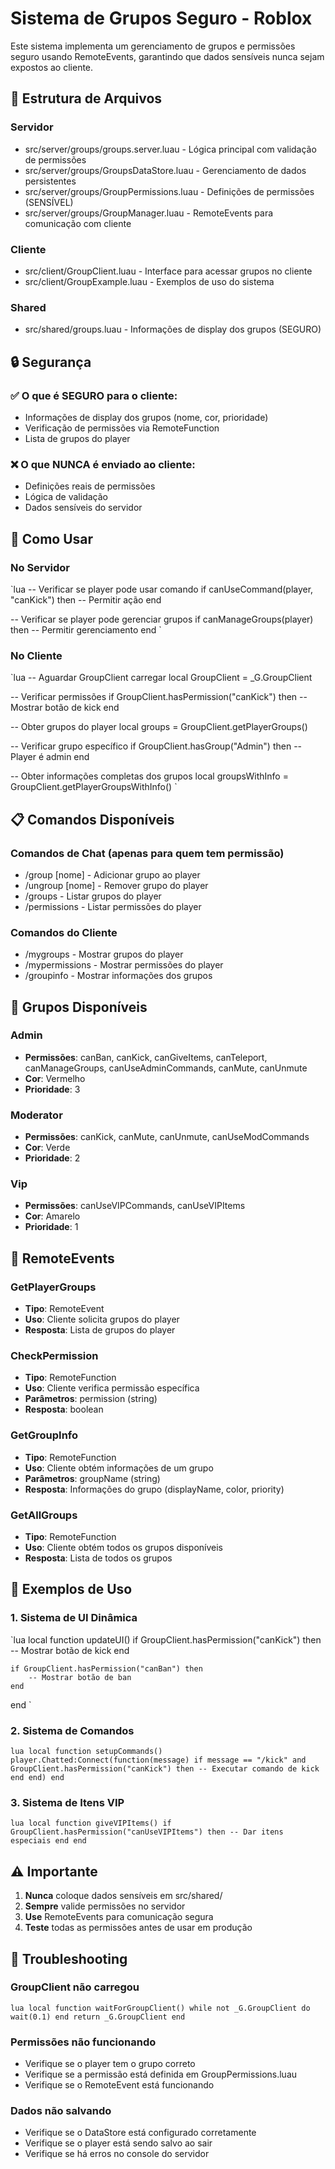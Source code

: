 # Sistema de Grupos Seguro - Roblox

Este sistema implementa um gerenciamento de grupos e permissões seguro usando RemoteEvents, garantindo que dados sensíveis nunca sejam expostos ao cliente.

## 📁 Estrutura de Arquivos

### Servidor
- src/server/groups/groups.server.luau - Lógica principal com validação de permissões
- src/server/groups/GroupsDataStore.luau - Gerenciamento de dados persistentes
- src/server/groups/GroupPermissions.luau - Definições de permissões (SENSÍVEL)
- src/server/groups/GroupManager.luau - RemoteEvents para comunicação com cliente

### Cliente
- src/client/GroupClient.luau - Interface para acessar grupos no cliente
- src/client/GroupExample.luau - Exemplos de uso do sistema

### Shared
- src/shared/groups.luau - Informações de display dos grupos (SEGURO)

## 🔒 Segurança

### ✅ O que é SEGURO para o cliente:
- Informações de display dos grupos (nome, cor, prioridade)
- Verificação de permissões via RemoteFunction
- Lista de grupos do player

### ❌ O que NUNCA é enviado ao cliente:
- Definições reais de permissões
- Lógica de validação
- Dados sensíveis do servidor

## 🚀 Como Usar

### No Servidor

`lua
-- Verificar se player pode usar comando
if canUseCommand(player, "canKick") then
    -- Permitir ação
end

-- Verificar se player pode gerenciar grupos
if canManageGroups(player) then
    -- Permitir gerenciamento
end
`

### No Cliente

`lua
-- Aguardar GroupClient carregar
local GroupClient = _G.GroupClient

-- Verificar permissões
if GroupClient.hasPermission("canKick") then
    -- Mostrar botão de kick
end

-- Obter grupos do player
local groups = GroupClient.getPlayerGroups()

-- Verificar grupo específico
if GroupClient.hasGroup("Admin") then
    -- Player é admin
end

-- Obter informações completas dos grupos
local groupsWithInfo = GroupClient.getPlayerGroupsWithInfo()
`

## 📋 Comandos Disponíveis

### Comandos de Chat (apenas para quem tem permissão)
- /group [nome] - Adicionar grupo ao player
- /ungroup [nome] - Remover grupo do player
- /groups - Listar grupos do player
- /permissions - Listar permissões do player

### Comandos do Cliente
- /mygroups - Mostrar grupos do player
- /mypermissions - Mostrar permissões do player
- /groupinfo - Mostrar informações dos grupos

## 🎯 Grupos Disponíveis

### Admin
- **Permissões**: canBan, canKick, canGiveItems, canTeleport, canManageGroups, canUseAdminCommands, canMute, canUnmute
- **Cor**: Vermelho
- **Prioridade**: 3

### Moderator
- **Permissões**: canKick, canMute, canUnmute, canUseModCommands
- **Cor**: Verde
- **Prioridade**: 2

### Vip
- **Permissões**: canUseVIPCommands, canUseVIPItems
- **Cor**: Amarelo
- **Prioridade**: 1

## 🔧 RemoteEvents

### GetPlayerGroups
- **Tipo**: RemoteEvent
- **Uso**: Cliente solicita grupos do player
- **Resposta**: Lista de grupos do player

### CheckPermission
- **Tipo**: RemoteFunction
- **Uso**: Cliente verifica permissão específica
- **Parâmetros**: permission (string)
- **Resposta**: boolean

### GetGroupInfo
- **Tipo**: RemoteFunction
- **Uso**: Cliente obtém informações de um grupo
- **Parâmetros**: groupName (string)
- **Resposta**: Informações do grupo (displayName, color, priority)

### GetAllGroups
- **Tipo**: RemoteFunction
- **Uso**: Cliente obtém todos os grupos disponíveis
- **Resposta**: Lista de todos os grupos

## 📝 Exemplos de Uso

### 1. Sistema de UI Dinâmica
`lua
local function updateUI()
    if GroupClient.hasPermission("canKick") then
        -- Mostrar botão de kick
    end
    
    if GroupClient.hasPermission("canBan") then
        -- Mostrar botão de ban
    end
end
`

### 2. Sistema de Comandos
`lua
local function setupCommands()
    player.Chatted:Connect(function(message)
        if message == "/kick" and GroupClient.hasPermission("canKick") then
            -- Executar comando de kick
        end
    end)
end
`

### 3. Sistema de Itens VIP
`lua
local function giveVIPItems()
    if GroupClient.hasPermission("canUseVIPItems") then
        -- Dar itens especiais
    end
end
`

## ⚠️ Importante

1. **Nunca** coloque dados sensíveis em src/shared/
2. **Sempre** valide permissões no servidor
3. **Use** RemoteEvents para comunicação segura
4. **Teste** todas as permissões antes de usar em produção

## 🐛 Troubleshooting

### GroupClient não carregou
`lua
local function waitForGroupClient()
    while not _G.GroupClient do
        wait(0.1)
    end
    return _G.GroupClient
end
`

### Permissões não funcionando
- Verifique se o player tem o grupo correto
- Verifique se a permissão está definida em GroupPermissions.luau
- Verifique se o RemoteEvent está funcionando

### Dados não salvando
- Verifique se o DataStore está configurado corretamente
- Verifique se o player está sendo salvo ao sair
- Verifique se há erros no console do servidor
